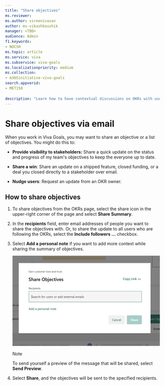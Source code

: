 ```yaml
---
title: "Share objectives"
ms.reviewer: 
ms.author: vsreenivasan
author: ms-vikashkoushik
manager: <TBD>
audience: Admin
f1.keywords:
- NOCSH
ms.topic: article
ms.service: viva
ms.subservice: viva-goals
ms.localizationpriority: medium
ms.collection:  
- m365initiative-viva-goals
search.appverid:
- MET150

description: "Learn how to have contextual discussions on OKRs with users by quickly sharing objectives with a note."
---
```


# Share objectives via email

When you work in Viva Goals, you may want to share an objective or a list of objectives. You might do this to:

- **Provide visibility to stakeholders:** Share a quick update on the status and progress of my team's objectives to keep the everyone up to date.

- **Share a win**: Share an update on a shipped feature, closed funding, or a deal you closed directly to a stakeholder over email.

- **Nudge users**: Request an update from an OKR owner.

## How to share objectives

1. To share objectives from the OKRs page, select the share icon in the upper-right corner of the page and select **Share Summary**.

2. In the **recipients** field, enter email addresses of people you want to share the objectives with. Or, to share the update to all users who are following the OKRs, select the **Include followers ...** checkbox.

3. Select **Add a personal note** if you want to add more context while sharing the summary of objectives.

   ![Screenshot shows the Share Objectives dialog.](../media/goals/4/410/a.png)

   > [!NOTE]
   > To send yourself a preview of the message that will be shared, select **Send Preview**.

4. Select **Share**, and the objectives will be sent to the specified recipients.
